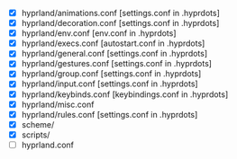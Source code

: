- [x] hyprland/animations.conf [settings.conf in .hyprdots]
- [x] hyprland/decoration.conf [settings.conf in .hyprdots]
- [x] hyprland/env.conf [env.conf in .hyprdots]
- [x] hyprland/execs.conf [autostart.conf in .hyprdots]
- [x] hyprland/general.conf [settings.conf in .hyprdots]
- [x] hyprland/gestures.conf [settings.conf in .hyprdots]
- [x] hyprland/group.conf [settings.conf in .hyprdots]
- [x] hyprland/input.conf [settings.conf in .hyprdots]
- [x] hyprland/keybinds.conf [keybindings.conf in .hyprdots]
- [x] hyprland/misc.conf
- [x] hyprland/rules.conf [settings.conf in .hyprdots]
- [x] scheme/
- [x] scripts/
- [ ] hyprland.conf

